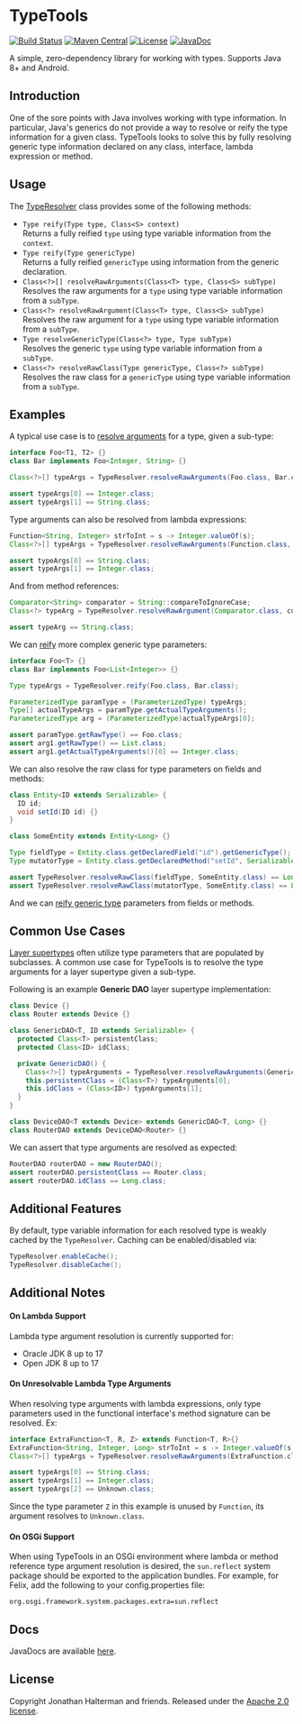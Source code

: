 # TypeTools

[![Build Status](https://github.com/jhalterman/typetools/workflows/build/badge.svg)](https://github.com/jhalterman/typetools/actions)
[![Maven Central](https://img.shields.io/maven-central/v/net.jodah/typetools.svg?maxAge=60&colorB=53C92E)](https://maven-badges.herokuapp.com/maven-central/net.jodah/typetools)
[![License](http://img.shields.io/:license-apache-brightgreen.svg)](http://www.apache.org/licenses/LICENSE-2.0.html)
[![JavaDoc](https://img.shields.io/maven-central/v/net.jodah/typetools.svg?maxAge=60&label=javadoc&color=blue)](https://jodah.net/typetools/javadoc/)

A simple, zero-dependency library for working with types. Supports Java 8+ and Android.

## Introduction

One of the sore points with Java involves working with type information. In particular, Java's generics do not provide a way to resolve or reify the type information for a given class. TypeTools looks to solve this by fully resolving generic type information declared on any class, interface, lambda expression or method.

## Usage

The [TypeResolver](http://jodah.net/typetools/javadoc/net/jodah/typetools/TypeResolver.html) class provides some of the following methods:

* `Type reify(Type type, Class<S> context)`
<br>Returns a fully reified `type` using type variable information from the `context`.
* `Type reify(Type genericType)`
<br>Returns a fully reified `genericType` using information from the generic declaration.
* `Class<?>[] resolveRawArguments(Class<T> type, Class<S> subType)`
<br>Resolves the raw arguments for a `type` using type variable information from a `subType`.
* `Class<?> resolveRawArgument(Class<T> type, Class<S> subType)`
<br>Resolves the raw argument for a `type` using type variable information from a `subType`.
* `Type resolveGenericType(Class<?> type, Type subType)`
<br>Resolves the generic `type` using type variable information from a `subType`.
* `Class<?> resolveRawClass(Type genericType, Class<?> subType)`
<br>Resolves the raw class for a `genericType` using type variable information from a `subType`. 

## Examples

A typical use case is to [resolve arguments][resolve-raw-args] for a type, given a sub-type:

```java
interface Foo<T1, T2> {}
class Bar implements Foo<Integer, String> {}

Class<?>[] typeArgs = TypeResolver.resolveRawArguments(Foo.class, Bar.class);

assert typeArgs[0] == Integer.class;
assert typeArgs[1] == String.class;
```

Type arguments can also be resolved from lambda expressions:

```java
Function<String, Integer> strToInt = s -> Integer.valueOf(s);
Class<?>[] typeArgs = TypeResolver.resolveRawArguments(Function.class, strToInt.getClass());

assert typeArgs[0] == String.class;
assert typeArgs[1] == Integer.class;
```

And from method references:

```java
Comparator<String> comparator = String::compareToIgnoreCase;
Class<?> typeArg = TypeResolver.resolveRawArgument(Comparator.class, comparator.getClass());

assert typeArg == String.class;
```

We can [reify] more complex generic type parameters:

```java
interface Foo<T> {}
class Bar implements Foo<List<Integer>> {}

Type typeArgs = TypeResolver.reify(Foo.class, Bar.class);

ParameterizedType paramType = (ParameterizedType) typeArgs;
Type[] actualTypeArgs = paramType.getActualTypeArguments();
ParameterizedType arg = (ParameterizedType)actualTypeArgs[0];

assert paramType.getRawType() == Foo.class;
assert arg1.getRawType() == List.class;
assert arg1.getActualTypeArguments()[0] == Integer.class;
```

We can also resolve the raw class for type parameters on fields and methods:

```java
class Entity<ID extends Serializable> {
  ID id;
  void setId(ID id) {}
}

class SomeEntity extends Entity<Long> {}

Type fieldType = Entity.class.getDeclaredField("id").getGenericType();
Type mutatorType = Entity.class.getDeclaredMethod("setId", Serializable.class).getGenericParameterTypes()[0];

assert TypeResolver.resolveRawClass(fieldType, SomeEntity.class) == Long.class;
assert TypeResolver.resolveRawClass(mutatorType, SomeEntity.class) == Long.class;
```

And we can [reify generic type][reify-generic] parameters from fields or methods.

## Common Use Cases

[Layer supertypes](http://martinfowler.com/eaaCatalog/layerSupertype.html) often utilize type parameters that are populated by subclasses. A common use case for TypeTools is to resolve the type arguments for a layer supertype given a sub-type. 

Following is an example **Generic DAO** layer supertype implementation:

```java
class Device {}
class Router extends Device {}

class GenericDAO<T, ID extends Serializable> {
  protected Class<T> persistentClass;
  protected Class<ID> idClass;

  private GenericDAO() {
    Class<?>[] typeArguments = TypeResolver.resolveRawArguments(GenericDAO.class, getClass());
    this.persistentClass = (Class<T>) typeArguments[0];
    this.idClass = (Class<ID>) typeArguments[1];
  }
}

class DeviceDAO<T extends Device> extends GenericDAO<T, Long> {}
class RouterDAO extends DeviceDAO<Router> {}
```

We can assert that type arguments are resolved as expected:

```java
RouterDAO routerDAO = new RouterDAO();
assert routerDAO.persistentClass == Router.class;
assert routerDAO.idClass == Long.class;
```

## Additional Features

By default, type variable information for each resolved type is weakly cached by the `TypeResolver`. Caching can be enabled/disabled via:

```java
TypeResolver.enableCache();
TypeResolver.disableCache();
```

## Additional Notes

#### On Lambda Support

Lambda type argument resolution is currently supported for:

* Oracle JDK 8 up to 17
* Open JDK 8 up to 17

#### On Unresolvable Lambda Type Arguments

When resolving type arguments with lambda expressions, only type parameters used in the functional interface's method signature can be resolved. Ex:

```java
interface ExtraFunction<T, R, Z> extends Function<T, R>{}
ExtraFunction<String, Integer, Long> strToInt = s -> Integer.valueOf(s);
Class<?>[] typeArgs = TypeResolver.resolveRawArguments(ExtraFunction.class, strToInt.getClass());

assert typeArgs[0] == String.class;
assert typeArgs[1] == Integer.class;
assert typeArgs[2] == Unknown.class;
```

Since the type parameter `Z` in this example is unused by `Function`, its argument resolves to `Unknown.class`.

#### On OSGi Support

When using TypeTools in an OSGi environment where lambda or method reference type argument resolution is desired, the `sun.reflect` system package should be exported to the application bundles. For example, for Felix, add the following to your config.properties file:

```
org.osgi.framework.system.packages.extra=sun.reflect
```

## Docs

JavaDocs are available [here](https://jodah.net/typetools/javadoc).

## License

Copyright Jonathan Halterman and friends. Released under the [Apache 2.0 license](http://www.apache.org/licenses/LICENSE-2.0.html).

[resolve-raw-args]: http://jodah.net/typetools/javadoc/net/jodah/typetools/TypeResolver.html#resolveRawArguments-java.lang.Class-java.lang.Class-
[reify]: http://jodah.net/typetools/javadoc/net/jodah/typetools/TypeResolver.html#reify-java.lang.Class-java.lang.Class-
[reify-generic]: http://jodah.net/typetools/javadoc/net/jodah/typetools/TypeResolver.html#reify-java.lang.reflect.Type-
